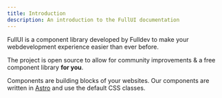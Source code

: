 ```yaml
---
title: Introduction
description: An introduction to the FullUI documentation
---
```


FullUI is a component library developed by Fulldev to make your webdevelopment experience easier than ever before.

The project is open source to allow for community improvements & a free component library **for you**.

Components are building blocks of your websites. Our components are written in [Astro](https://astro.build/) and use the default CSS classes.